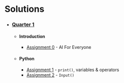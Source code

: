 # Solutions

- ### [Quarter 1](https://github.com/naumanaarif/piaic/tree/main/ai/q1/)

    - #### Introduction
        - [Assignment 0](https://github.com/naumanaarif/piaic/tree/main/ai/q1/assignments/0/) - AI For Everyone
    - #### Python
        - [Assignment 1](https://github.com/naumanaarif/piaic/tree/main/ai/q1/assignments/1.ipynb/) - `print()`, variables & operators
        - [Assignment 2](https://github.com/naumanaarif/piaic/tree/main/ai/q1/assignments/2.ipynb/) - `Input()`
        <!-- - [Assignment 3]()
        - [Assignment 4]()
        - [Assignment 5]() -->
        
<!-- - ### [Quarter 2]()
- ### [Quarter 3]()
- ### [Quarter 4]() -->
